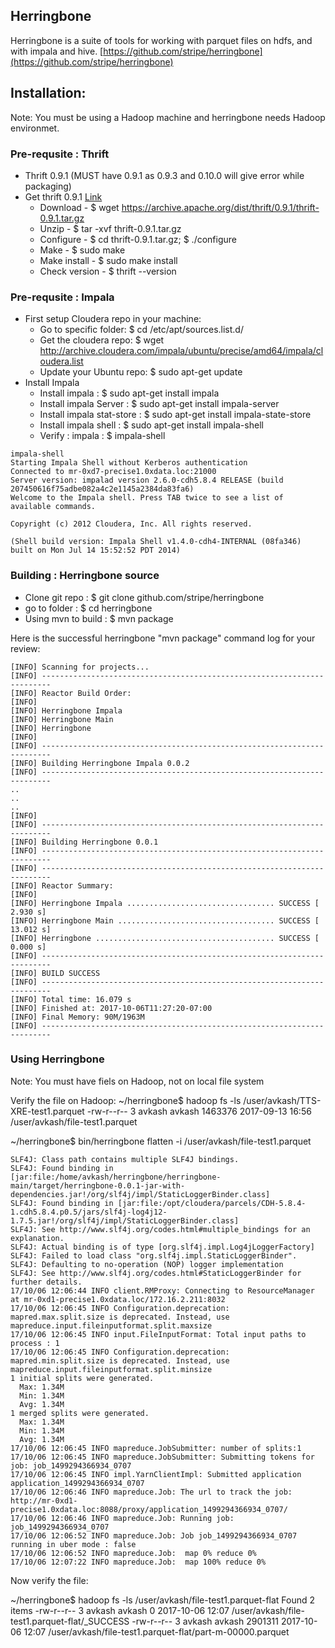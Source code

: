 ## Herringbone ##

Herringbone is a suite of tools for working with parquet files on hdfs, and with impala and hive.
[https://github.com/stripe/herringbone](https://github.com/stripe/herringbone)

## Installation: ##

Note: You must be using a Hadoop machine and herringbone needs Hadoop environmet. 

### Pre-requsite : Thrift  ###

 - Thrift 0.9.1 (MUST have 0.9.1 as 0.9.3 and 0.10.0 will give error while packaging)
 - Get thrift 0.9.1 [Link](https://archive.apache.org/dist/thrift/0.9.1/)
   - Download      - $ wget https://archive.apache.org/dist/thrift/0.9.1/thrift-0.9.1.tar.gz
   - Unzip         - $ tar -xvf  thrift-0.9.1.tar.gz
   - Configure     - $ cd thrift-0.9.1.tar.gz; $ ./configure
   - Make          - $ sudo make
   - Make install  - $ sudo make install 
   - Check version - $ thrift --version

### Pre-requsite : Impala  ###
  
 - First setup Cloudera repo in your machine:
   - Go to specific folder:   $ cd /etc/apt/sources.list.d/
   - Get the cloudera repo:   $ wget http://archive.cloudera.com/impala/ubuntu/precise/amd64/impala/cloudera.list
   - Update your Ubuntu repo: $ sudo apt-get update
 - Install Impala
   - Install impala            : $ sudo apt-get install impala
   - Install impala Server     : $ sudo apt-get install impala-server 
   - Install impala stat-store : $ sudo apt-get install impala-state-store
   - Install impala shell      : $ sudo apt-get install impala-shell
   - Verify  : impala          : $ impala-shell

```
impala-shell
Starting Impala Shell without Kerberos authentication
Connected to mr-0xd7-precise1.0xdata.loc:21000
Server version: impalad version 2.6.0-cdh5.8.4 RELEASE (build 207450616f75adbe082a4c2e1145a2384da83fa6)
Welcome to the Impala shell. Press TAB twice to see a list of available commands.

Copyright (c) 2012 Cloudera, Inc. All rights reserved.

(Shell build version: Impala Shell v1.4.0-cdh4-INTERNAL (08fa346) built on Mon Jul 14 15:52:52 PDT 2014)
```

### Building : Herringbone source  ###

 - Clone git repo     :  $ git clone github.com/stripe/herringbone
 - go to folder       :  $ cd herringbone
 - Using mvn to build : $ mvn package

Here is the successful herringbone "mvn package" command log for your review:

```
[INFO] Scanning for projects...
[INFO] ------------------------------------------------------------------------
[INFO] Reactor Build Order:
[INFO]
[INFO] Herringbone Impala
[INFO] Herringbone Main
[INFO] Herringbone
[INFO]
[INFO] ------------------------------------------------------------------------
[INFO] Building Herringbone Impala 0.0.2
[INFO] ------------------------------------------------------------------------
..
..
..
[INFO]
[INFO] ------------------------------------------------------------------------
[INFO] Building Herringbone 0.0.1
[INFO] ------------------------------------------------------------------------
[INFO] ------------------------------------------------------------------------
[INFO] Reactor Summary:
[INFO]
[INFO] Herringbone Impala ................................. SUCCESS [ 2.930 s]
[INFO] Herringbone Main ................................... SUCCESS [ 13.012 s]
[INFO] Herringbone ........................................ SUCCESS [ 0.000 s]
[INFO] ------------------------------------------------------------------------
[INFO] BUILD SUCCESS
[INFO] ------------------------------------------------------------------------
[INFO] Total time: 16.079 s
[INFO] Finished at: 2017-10-06T11:27:20-07:00
[INFO] Final Memory: 90M/1963M
[INFO] ------------------------------------------------------------------------
```

### Using Herringbone  ###

Note: You must have fiels on Hadoop, not on local file system

Verify the file on Hadoop:
~/herringbone$ hadoop fs -ls /user/avkash/TTS-XRE-test1.parquet
-rw-r--r--   3 avkash avkash    1463376 2017-09-13 16:56 /user/avkash/file-test1.parquet

~/herringbone$ bin/herringbone flatten -i /user/avkash/file-test1.parquet
```
SLF4J: Class path contains multiple SLF4J bindings.
SLF4J: Found binding in [jar:file:/home/avkash/herringbone/herringbone-main/target/herringbone-0.0.1-jar-with-dependencies.jar!/org/slf4j/impl/StaticLoggerBinder.class]
SLF4J: Found binding in [jar:file:/opt/cloudera/parcels/CDH-5.8.4-1.cdh5.8.4.p0.5/jars/slf4j-log4j12-1.7.5.jar!/org/slf4j/impl/StaticLoggerBinder.class]
SLF4J: See http://www.slf4j.org/codes.html#multiple_bindings for an explanation.
SLF4J: Actual binding is of type [org.slf4j.impl.Log4jLoggerFactory]
SLF4J: Failed to load class "org.slf4j.impl.StaticLoggerBinder".
SLF4J: Defaulting to no-operation (NOP) logger implementation
SLF4J: See http://www.slf4j.org/codes.html#StaticLoggerBinder for further details.
17/10/06 12:06:44 INFO client.RMProxy: Connecting to ResourceManager at mr-0xd1-precise1.0xdata.loc/172.16.2.211:8032
17/10/06 12:06:45 INFO Configuration.deprecation: mapred.max.split.size is deprecated. Instead, use mapreduce.input.fileinputformat.split.maxsize
17/10/06 12:06:45 INFO input.FileInputFormat: Total input paths to process : 1
17/10/06 12:06:45 INFO Configuration.deprecation: mapred.min.split.size is deprecated. Instead, use mapreduce.input.fileinputformat.split.minsize
1 initial splits were generated.
  Max: 1.34M
  Min: 1.34M
  Avg: 1.34M
1 merged splits were generated.
  Max: 1.34M
  Min: 1.34M
  Avg: 1.34M
17/10/06 12:06:45 INFO mapreduce.JobSubmitter: number of splits:1
17/10/06 12:06:45 INFO mapreduce.JobSubmitter: Submitting tokens for job: job_1499294366934_0707
17/10/06 12:06:45 INFO impl.YarnClientImpl: Submitted application application_1499294366934_0707
17/10/06 12:06:46 INFO mapreduce.Job: The url to track the job: http://mr-0xd1-precise1.0xdata.loc:8088/proxy/application_1499294366934_0707/
17/10/06 12:06:46 INFO mapreduce.Job: Running job: job_1499294366934_0707
17/10/06 12:06:52 INFO mapreduce.Job: Job job_1499294366934_0707 running in uber mode : false
17/10/06 12:06:52 INFO mapreduce.Job:  map 0% reduce 0%
17/10/06 12:07:22 INFO mapreduce.Job:  map 100% reduce 0%
```
Now verify the file:

~/herringbone$ hadoop fs -ls /user/avkash/file-test1.parquet-flat
Found 2 items
-rw-r--r--   3 avkash avkash          0 2017-10-06 12:07 /user/avkash/file-test1.parquet-flat/_SUCCESS
-rw-r--r--   3 avkash avkash    2901311 2017-10-06 12:07 /user/avkash/file-test1.parquet-flat/part-m-00000.parquet


